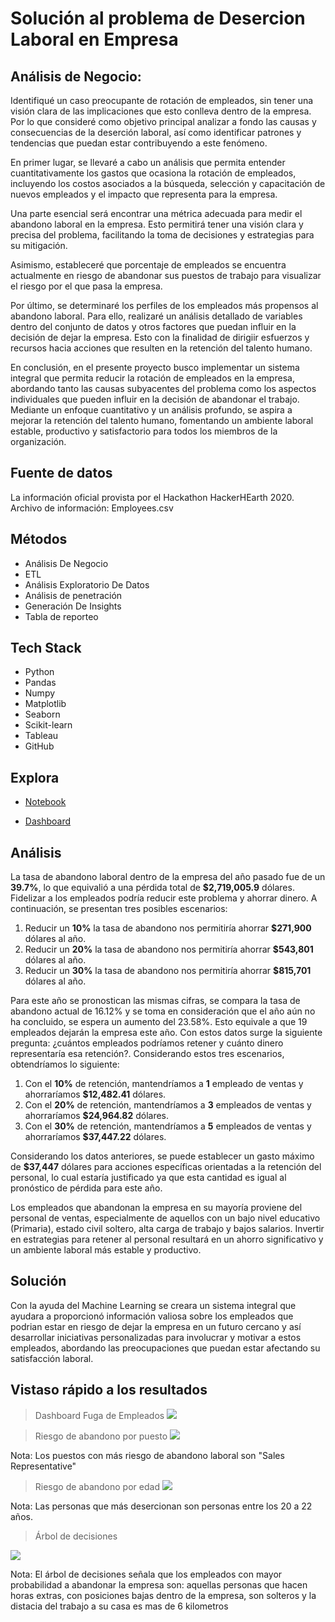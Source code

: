  # Solución al problema de Desercion Laboral en Empresa

## Análisis de Negocio:
Identifiqué un caso preocupante de rotación de empleados, sin tener una visión clara de las implicaciones que esto conlleva dentro de la empresa. Por lo que  consideré como objetivo principal analizar a fondo las causas y consecuencias de la deserción laboral, así como identificar patrones y tendencias que puedan estar contribuyendo a este fenómeno. 

En primer lugar, se llevaré a cabo un análisis que permita entender cuantitativamente los gastos que ocasiona la rotación de empleados, incluyendo los costos asociados a la búsqueda, selección y capacitación de nuevos empleados y el impacto que representa para la empresa.

Una parte esencial será encontrar una métrica adecuada para medir el abandono laboral en la empresa. Esto permitirá tener una visión clara y precisa del problema, facilitando la toma de decisiones y estrategias para su mitigación.

Asimismo, estableceré que porcentaje de empleados se encuentra actualmente en riesgo de abandonar sus puestos de trabajo para visualizar el riesgo por el que pasa la empresa.

Por último, se determinaré los perfiles de los empleados más propensos al abandono laboral. Para ello, realizaré un análisis detallado de variables dentro del conjunto de datos y otros factores que puedan influir en la decisión de dejar la empresa. Esto con la finalidad de dirigiir esfuerzos y recursos hacia acciones que resulten en la retención del talento humano.

En conclusión, en el presente proyecto busco implementar un sistema integral que permita reducir la rotación de empleados en la empresa, abordando tanto las causas subyacentes del problema como los aspectos individuales que pueden influir en la decisión de abandonar el trabajo. Mediante un enfoque cuantitativo y un análisis profundo, se aspira a mejorar la retención del talento humano, fomentando un ambiente laboral estable, productivo y satisfactorio para todos los miembros de la organización.

## Fuente de datos

La información oficial provista por el Hackathon HackerHEarth 2020. Archivo de información: Employees.csv

## Métodos
- Análisis De Negocio
- ETL 
- Análisis Exploratorio De Datos
- Análisis de penetración
- Generación De Insights
- Tabla de reporteo

## Tech Stack
- Python
- Pandas
- Numpy
- Matplotlib
- Seaborn
- Scikit-learn
- Tableau
- GitHub

## Explora
- [Notebook](https://colab.research.google.com/drive/1GAj6cuPgsOT-7OtdXyYUK9M_P1rYYlVg?usp=sharing)

- [Dashboard](https://public.tableau.com/views/Dashboard-Desercinlaboral/Dashboard1?:language=es-ES&publish=yes&:display_count=n&:origin=viz_share_link)

## Análisis

La tasa de abandono laboral dentro de la empresa del año pasado fue de un **39.7%**, lo que equivalió a una pérdida total de **$2,719,005.9** dólares. Fidelizar a los empleados podría reducir este problema y ahorrar dinero. A continuación, se presentan tres posibles escenarios:

1. Reducir un **10%** la tasa de abandono nos permitiría ahorrar **$271,900** dólares al año.
2. Reducir un **20%** la tasa de abandono nos permitiría ahorrar **$543,801** dólares al año.
3. Reducir un **30%** la tasa de abandono nos permitiría ahorrar **$815,701** dólares al año.

Para este año se pronostican las mismas cifras, se compara la tasa de abandono actual de 16.12% y se toma en consideración que el año aún no ha concluido, se espera un aumento del 23.58%. Esto equivale a que 19 empleados dejarán la empresa este año. Con estos datos surge la siguiente pregunta: ¿cuántos empleados podríamos retener y cuánto dinero representaría esa retención?. Considerando estos tres escenarios, obtendríamos lo siguiente:

1. Con el **10%** de retención, mantendríamos a **1** empleado de ventas y ahorraríamos **$12,482.41** dólares.
2. Con el **20%** de retención, mantendríamos a **3** empleados de ventas y ahorraríamos **$24,964.82** dólares.
3. Con el **30%** de retención, mantendríamos a **5** empleados de ventas y ahorraríamos **$37,447.22** dólares.

Considerando los datos anteriores, se puede establecer un gasto máximo de **$37,447** dólares para acciones específicas orientadas a la retención del personal, lo cual estaría justificado ya que esta cantidad es igual al pronóstico de pérdida para este año.

Los empleados que abandonan la empresa en su mayoría proviene del personal de ventas, especialmente de aquellos con un bajo nivel educativo (Primaria), estado civil soltero, alta carga de trabajo y bajos salarios. Invertir en estrategias para retener al personal resultará en un ahorro significativo y un ambiente laboral más estable y productivo.



## Solución

Con la ayuda del Machine Learning se creara un sistema integral que ayudara a proporcionó información valiosa sobre los empleados que podrian estar en riesgo de dejar la empresa en un futuro cercano y así  desarrollar iniciativas personalizadas para involucrar y motivar a estos empleados, abordando las preocupaciones que puedan estar afectando su satisfacción laboral.


## Vistaso rápido a los resultados

> Dashboard Fuga de Empleados
![](https://github.com/ESmithE/Deserci-n_Laboral/blob/master/Fuga_de_empleados.png)

> Riesgo de abandono por puesto
![](https://github.com/ESmithE/Deserci-n_Laboral/blob/master/Riesgo_abandono_por_puesto.png)

Nota: Los puestos con más riesgo de abandono laboral son "Sales Representative"

> Riesgo de abandono por edad 
![](https://github.com/ESmithE/Deserci-n_Laboral/blob/master/Riesgo_abandono_por_edad.png)

Nota: Las personas que más desercionan son personas entre los 20 a 22 años.

> Árbol de decisiones

![](https://github.com/ESmithE/Deserci-n_Laboral/blob/master/Arbol%20de%20perfil%20de%20empleado.png)

Nota: El árbol de decisiones señala que los empleados con mayor probabilidad a abandonar la empresa son: aquellas personas que hacen horas extras, con posiciones bajas dentro de la empresa, son solteros y la distacia del trabajo a su casa es mas de 6 kilometros



